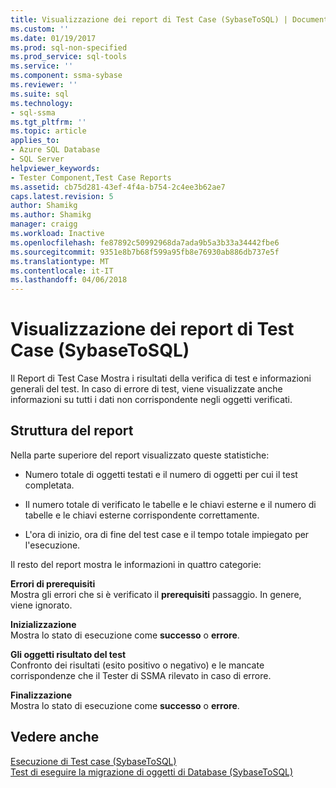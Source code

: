 ```yaml
---
title: Visualizzazione dei report di Test Case (SybaseToSQL) | Documenti Microsoft
ms.custom: ''
ms.date: 01/19/2017
ms.prod: sql-non-specified
ms.prod_service: sql-tools
ms.service: ''
ms.component: ssma-sybase
ms.reviewer: ''
ms.suite: sql
ms.technology:
- sql-ssma
ms.tgt_pltfrm: ''
ms.topic: article
applies_to:
- Azure SQL Database
- SQL Server
helpviewer_keywords:
- Tester Component,Test Case Reports
ms.assetid: cb75d281-43ef-4f4a-b754-2c4ee3b62ae7
caps.latest.revision: 5
author: Shamikg
ms.author: Shamikg
manager: craigg
ms.workload: Inactive
ms.openlocfilehash: fe87892c50992968da7ada9b5a3b33a34442fbe6
ms.sourcegitcommit: 9351e8b7b68f599a95fb8e76930ab886db737e5f
ms.translationtype: MT
ms.contentlocale: it-IT
ms.lasthandoff: 04/06/2018
---
```

# <a name="viewing-test-case-reports-sybasetosql"></a>Visualizzazione dei report di Test Case (SybaseToSQL)
Il Report di Test Case Mostra i risultati della verifica di test e informazioni generali del test. In caso di errore di test, viene visualizzate anche informazioni su tutti i dati non corrispondente negli oggetti verificati.  
  
## <a name="report-structure"></a>Struttura del report  
Nella parte superiore del report visualizzato queste statistiche:  
  
-   Numero totale di oggetti testati e il numero di oggetti per cui il test completata.  
  
-   Il numero totale di verificato le tabelle e le chiavi esterne e il numero di tabelle e le chiavi esterne corrispondente correttamente.  
  
-   L'ora di inizio, ora di fine del test case e il tempo totale impiegato per l'esecuzione.  
  
Il resto del report mostra le informazioni in quattro categorie:  
  
**Errori di prerequisiti**  
Mostra gli errori che si è verificato il **prerequisiti** passaggio. In genere, viene ignorato.  
  
**Inizializzazione**  
Mostra lo stato di esecuzione come **successo** o **errore**.  
  
**Gli oggetti risultato del test**  
Confronto dei risultati (esito positivo o negativo) e le mancate corrispondenze che il Tester di SSMA rilevato in caso di errore.  
  
**Finalizzazione**  
Mostra lo stato di esecuzione come **successo** o **errore**.  
  
## <a name="see-also"></a>Vedere anche  
[Esecuzione di Test case &#40;SybaseToSQL&#41;](../../ssma/sybase/running-test-cases-sybasetosql.md)  
[Test di eseguire la migrazione di oggetti di Database &#40;SybaseToSQL&#41;](../../ssma/sybase/testing-migrated-database-objects-sybasetosql.md)  
  
